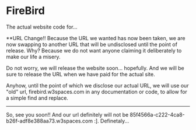 # FireBird
 The actual website code for...
 
**URL Change!!
Because  the URL we wanted has now been taken, we are now swapping to another URL that will be undisclosed until the point of release. Why? Because we do not want anyone claiming it deliberately to make our life a misery.

Do not worry, we will release the website soon... hopefully. And we will be sure to release the URL when we have paid for the actual site.

Anyhow, until the point of which we disclose our actual URL, we will use our "old" url, firebird.w3spaces.com in any documentation or code, to allow for a simple find and replace.

-------------------------------------
So, see you soon!! And our url definitely will not be 85f4566a-c222-4ca8-b26f-adf8e388aa73.w3spaces.com :]. Definetaly... 
